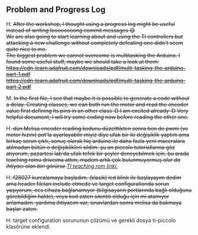 ## **Problem and Progress Log**
H: <del> After the workshop, I thought using a progress log might be useful instead of
 writing loooooooong commit messages :smile:  
 We are also going to start learning about and using the TI controllers but
 attacking a new challenge without completely defeating one didn't seem quite
 nice to me.  
 The biggest problem we cannot overcome is multitasking the Arduino. I found some
 useful stuff, maybe we should take a look at them:  
 https://cdn-learn.adafruit.com/downloads/pdf/multi-tasking-the-arduino-part-1.pdf  
 https://cdn-learn.adafruit.com/downloads/pdf/multi-tasking-the-arduino-part-2.pdf </del>

M: <del> In the first file, I see that maybe it is possible to
generate a code without a delay. Creating classes, we
can both run the motor  and read the encoder value
first defining its pins in an other class :D I am excited
already :D </del>
<del>Very helpful document, I will try some coding now before
reading the other one. </del>

H:<del> dün Melisa encoder reading kodunu düzelttikten sonra ben de pwmi (ve motor hızını)
pot'la ayarlayabilir miyiz diye ufak bir iki değişiklik yaptım ama birkaç sorun çıktı,
sonuç olarak hiç arduino ile daha fazla yeni maceralara atılmadan bütün o değişiklikleri
sildim. şu an piccolo tutoriallarına göz atıyorum, pazartesi lab'da ufak tefek bir şeyler
deneyebilmek için. bu arada teaching romu driveıma attım, madem artık çok bulunmuyormuş
_olur da ihtiyacı olan biri görürse_ </del>[_TI teaching rom linki._](https://drive.google.com/open?id=0B_ioIw2-WsF5djVUSjZReTg5aDQ)

H:<del> f28027 kurcalamaya başladım. (klasik) led blink ile başlayayım dedim ama
header fileları include etmede ve target configurationda sorun yaşıyorum, ccs
cihaza bağlanamıyor (bilgisayarın portlarında bağlı olduğunu görebildiğim halde),
veya kod zaten sıkıntılı olduğu için mi atamıyor anlamadım. yardıma ihtiyacım var,
sınavlardan sonra melisa da bakmaya başlar zaten.</del>

H: target configuration sorununun çözümü ve gerekli dosya ti-piccolo klasörüne eklendi.
